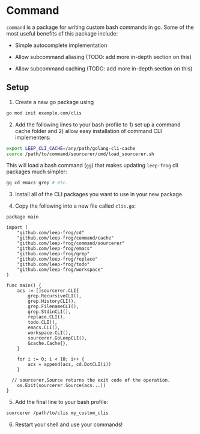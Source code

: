 # Command

`command` is a package for writing custom bash commands in go. Some of the most useful benefits of this package include:

 - Simple autocomplete implementation
 
 - Allow subcommand aliasing (TODO: add more in-depth section on this)
 
 - Allow subcommand caching (TODO: add more in-depth section on this)

## Setup

1. Create a new go package using 

  ```bash
  go mod init example.com/clis
  ```

2. Add the following lines to your bash profile to 1) set up a command cache folder and 2) allow easy installation of command CLI implementers:
  
```bash
export LEEP_CLI_CACHE=/any/path/golang-cli-cache
source /path/to/command/sourcerer/cmd/load_sourcerer.sh
```

This will load a bash command (`gg`) that makes updating `leep-frog` cli packages much simpler:

```bash
gg cd emacs grep # etc.
```

3. Install all of the CLI packages you want to use in your new package.

4. Copy the following into a new file called `clis.go`:

```golang
package main

import (
	"github.com/leep-frog/cd"
	"github.com/leep-frog/command/cache"
	"github.com/leep-frog/command/sourcerer"
	"github.com/leep-frog/emacs"
	"github.com/leep-frog/grep"
	"github.com/leep-frog/replace"
	"github.com/leep-frog/todo"
	"github.com/leep-frog/workspace"
)

func main() {
	acs := []sourcerer.CLI{
		grep.RecursiveCLI(),
		grep.HistoryCLI(),
		grep.FilenameCLI(),
		grep.StdinCLI(),
		replace.CLI(),
		todo.CLI(),
		emacs.CLI(),
		workspace.CLI(),
		sourcerer.GoLeepCLI(),
		&cache.Cache{},
	}

	for i := 0; i < 10; i++ {
		acs = append(acs, cd.DotCLI(i))
	}

  // sourcerer.Source returns the exit code of the operation.
	os.Exit(sourcerer.Source(acs...))
}
```

5. Add the final line to your bash profile:

```bash
sourcerer /path/to/clis my_custom_clis
```

6. Restart your shell and use your commands!

